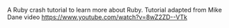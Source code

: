 A Ruby crash tutorial to learn more about Ruby. Tutorial adapted from Mike Dane video
https://www.youtube.com/watch?v=8wZ2ZD--VTk
